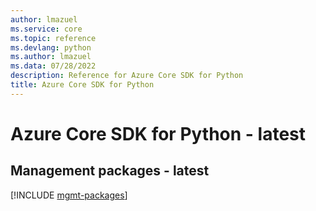 ```yaml
---
author: lmazuel
ms.service: core
ms.topic: reference
ms.devlang: python
ms.author: lmazuel
ms.data: 07/28/2022
description: Reference for Azure Core SDK for Python
title: Azure Core SDK for Python
---
```

# Azure Core SDK for Python - latest

## Management packages - latest
[!INCLUDE [mgmt-packages](core-mgmt-index.md)]